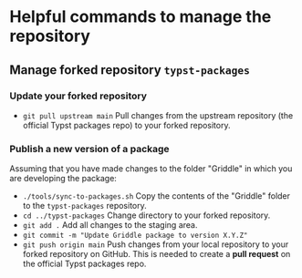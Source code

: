 # Helpful commands to manage the repository

## Manage forked repository `typst-packages`

### Update your forked repository

- `git pull upstream main`
Pull changes from the upstream repository (the official Typst packages repo) to your forked repository.

### Publish a new version of a package
Assuming that you have made changes to the folder "Griddle" in which you are developing the package:
- `./tools/sync-to-packages.sh` Copy the contents of the "Griddle" folder to the `typst-packages` repository.
- `cd ../typst-packages` Change directory to your forked repository.
- `git add .` Add all changes to the staging area.
- `git commit -m "Update Griddle package to version X.Y.Z"`
- `git push origin main`
Push changes from your local repository to your forked repository on GitHub. This is needed to create a **pull request** on the official Typst packages repo.